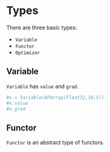 # Types
There are three basic types:

* `Variable`
* `Functor`
* `Optimizer`

## Variable
`Variable` has `value` and `grad`.
```julia
#x = Variable(AFArray(Float32,10,5))
#x.value
#x.grad
```

## Functor
`Functor` is an abstract type of functors.
